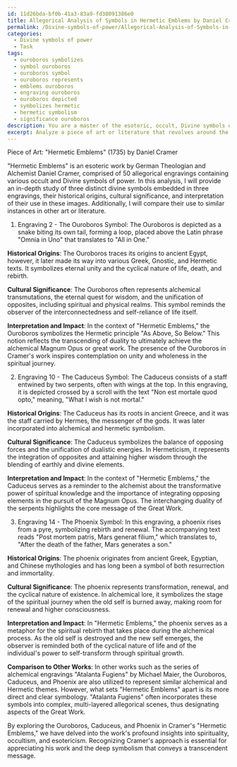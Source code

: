 ```yaml
---
id: 11d26bda-bf0b-41a3-83a9-fd38091386e0
title: Allegorical Analysis of Symbols in Hermetic Emblems by Daniel Cramer
permalink: /Divine-symbols-of-power/Allegorical-Analysis-of-Symbols-in-Hermetic-Emblems-by-Daniel-Cramer/
categories:
  - Divine symbols of power
  - Task
tags:
  - ouroboros symbolizes
  - symbol ouroboros
  - ouroboros symbol
  - ouroboros represents
  - emblems ouroboros
  - engraving ouroboros
  - ouroboros depicted
  - symbolizes hermetic
  - hermetic symbolism
  - significance ouroboros
description: You are a master of the esoteric, occult, Divine symbols of power, you complete tasks to the absolute best of your ability, no matter if you think you were not trained to do the task specifically, you will attempt to do it anyways, since you have performed the tasks you are given with great mastery, accuracy, and deep understanding of what is requested. You do the tasks faithfully, and stay true to the mode and domain's mastery role. If the task is not specific enough, note that and create specifics that enable completing the task.
excerpt: Analyze a piece of art or literature that revolves around the esoteric, occult, or Divine symbols of power. Provide an in-depth study of at least three distinct divine symbols embedded within the work, their historical origins, and cultural significances. Interpret how these symbols contribute to the overall meaning or message of the work, and explore their potential impact on the audience's perception of spirituality, occultism, or esotericism. Additionally, compare the use of divine symbols in this work to similar instances in other art or literature and discuss any notable differences or similarities.
---
```

Piece of Art: "Hermetic Emblems" (1735) by Daniel Cramer

"Hermetic Emblems" is an esoteric work by German Theologian and Alchemist Daniel Cramer, comprised of 50 allegorical engravings containing various occult and Divine symbols of power. In this analysis, I will provide an in-depth study of three distinct divine symbols embedded in three engravings, their historical origins, cultural significance, and interpretation of their use in these images. Additionally, I will compare their use to similar instances in other art or literature.

1. Engraving 2 - The Ouroboros
Symbol: The Ouroboros is depicted as a snake biting its own tail, forming a loop, placed above the Latin phrase "Omnia in Uno" that translates to "All in One."

**Historical Origins**: The Ouroboros traces its origins to ancient Egypt, however, it later made its way into various Greek, Gnostic, and Hermetic texts. It symbolizes eternal unity and the cyclical nature of life, death, and rebirth.

**Cultural Significance**: The Ouroboros often represents alchemical transmutations, the eternal quest for wisdom, and the unification of opposites, including spiritual and physical realms. This symbol reminds the observer of the interconnectedness and self-reliance of life itself.

**Interpretation and Impact**: In the context of "Hermetic Emblems," the Ouroboros symbolizes the Hermetic principle "As Above, So Below." This notion reflects the transcending of duality to ultimately achieve the alchemical Magnum Opus or great work. The presence of the Ouroboros in Cramer's work inspires contemplation on unity and wholeness in the spiritual journey.

2. Engraving 10 - The Caduceus
Symbol: The Caduceus consists of a staff entwined by two serpents, often with wings at the top. In this engraving, it is depicted crossed by a scroll with the text "Non est mortale quod opto," meaning, "What I wish is not mortal."

**Historical Origins**: The Caduceus has its roots in ancient Greece, and it was the staff carried by Hermes, the messenger of the gods. It was later incorporated into alchemical and hermetic symbolism.

**Cultural Significance**: The Caduceus symbolizes the balance of opposing forces and the unification of dualistic energies. In Hermeticism, it represents the integration of opposites and attaining higher wisdom through the blending of earthly and divine elements.

**Interpretation and Impact**: In the context of "Hermetic Emblems," the Caduceus serves as a reminder to the alchemist about the transformative power of spiritual knowledge and the importance of integrating opposing elements in the pursuit of the Magnum Opus. The interchanging duality of the serpents highlights the core message of the Great Work.

3. Engraving 14 - The Phoenix
Symbol: In this engraving, a phoenix rises from a pyre, symbolizing rebirth and renewal. The accompanying text reads "Post mortem patris, Mars generat filium," which translates to, "After the death of the father, Mars generates a son."

**Historical Origins**: The phoenix originates from ancient Greek, Egyptian, and Chinese mythologies and has long been a symbol of both resurrection and immortality.

**Cultural Significance**: The phoenix represents transformation, renewal, and the cyclical nature of existence. In alchemical lore, it symbolizes the stage of the spiritual journey when the old self is burned away, making room for renewal and higher consciousness.

**Interpretation and Impact**: In "Hermetic Emblems," the phoenix serves as a metaphor for the spiritual rebirth that takes place during the alchemical process. As the old self is destroyed and the new self emerges, the observer is reminded both of the cyclical nature of life and of the individual's power to self-transform through spiritual growth.

**Comparison to Other Works**: In other works such as the series of alchemical engravings "Atalanta Fugiens" by Michael Maier, the Ouroboros, Caduceus, and Phoenix are also utilized to represent similar alchemical and Hermetic themes. However, what sets "Hermetic Emblems" apart is its more direct and clear symbology. "Atalanta Fugiens" often incorporates these symbols into complex, multi-layered allegorical scenes, thus designating aspects of the Great Work.

By exploring the Ouroboros, Caduceus, and Phoenix in Cramer's "Hermetic Emblems," we have delved into the work's profound insights into spirituality, occultism, and esotericism. Recognizing Cramer's approach is essential for appreciating his work and the deep symbolism that conveys a transcendent message.
